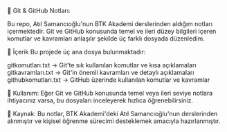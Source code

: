 📝 Git & GitHub Notları:

Bu repo, Atıl Samancıoğlu'nun BTK Akademi derslerinden aldığım notları içermektedir. Git ve GitHub konusunda temel ve ileri düzey bilgileri içeren komutlar ve kavramları anlaşılır şekilde üç farklı dosyada düzenledim.

📂 İçerik
Bu projede üç ana dosya bulunmaktadır:

gitkomutları.txt → Git'te sık kullanılan komutlar ve kısa açıklamaları
gitkavramları.txt → Git'in önemli kavramları ve detaylı açıklamaları
githubkomutları.txt → GitHub üzerinde kullanılan komutlar ve kavramlar

🚀 Kullanım:
Eğer Git ve GitHub konusunda temel veya ileri seviye notlara ihtiyacınız varsa, bu dosyaları inceleyerek hızlıca öğrenebilirsiniz.

📌 Kaynak:
Bu notlar, BTK Akademi'deki Atıl Samancıoğlu'nun derslerinden alınmıştır ve kişisel öğrenme sürecimi desteklemek amacıyla hazırlanmıştır.

